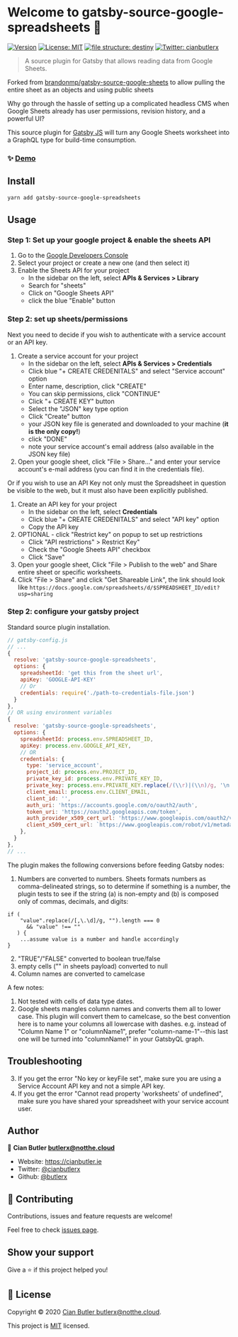 # Welcome to gatsby-source-google-spreadsheets 👋

[![Version](https://img.shields.io/npm/v/gatsby-source-google-spreadsheets.svg)](https://www.npmjs.com/package/gatsby-source-google-spreadsheets)
[![License: MIT](https://img.shields.io/badge/License-MIT-yellow.svg)](https://github.com/butlerx/gatsby-source-google-spreadsheets/blob/master/LICENSE)
[![file structure: destiny](https://img.shields.io/badge/file%20structure-destiny-7a49ff?style=flat)](https://github.com/benawad/destiny)
[![Twitter: cianbutlerx](https://img.shields.io/twitter/follow/cianbutlerx.svg?style=social)](https://twitter.com/cianbutlerx)

> A source plugin for Gatsby that allows reading data from Google Sheets.

Forked from
[brandonmp/gatsby-source-google-sheets](https://github.com/brandonmp/gatsby-source-google-sheets)
to allow pulling the entire sheet as an objects and using public sheets

Why go through the hassle of setting up a complicated headless CMS when Google
Sheets already has user permissions, revision history, and a powerful UI?

This source plugin for [Gatsby JS](https://github.com/gatsbyjs/gatsby) will turn
any Google Sheets worksheet into a GraphQL type for build-time consumption.

### ✨ [Demo](https://beer.notthe.cloud)

## Install

```sh
yarn add gatsby-source-google-spreadsheets
```

## Usage

### Step 1: Set up your google project & enable the sheets API

1. Go to the [Google Developers Console](https://console.developers.google.com/)
1. Select your project or create a new one (and then select it)
1. Enable the Sheets API for your project
   - In the sidebar on the left, select **APIs & Services > Library**
   - Search for "sheets"
   - Click on "Google Sheets API"
   - click the blue "Enable" button

### Step 2: set up sheets/permissions

Next you need to decide if you wish to authenticate with a service account or an
API key.

1. Create a service account for your project
   - In the sidebar on the left, select **APIs & Services > Credentials**
   - Click blue "+ CREATE CREDENITALS" and select "Service account" option
   - Enter name, description, click "CREATE"
   - You can skip permissions, click "CONTINUE"
   - Click "+ CREATE KEY" button
   - Select the "JSON" key type option
   - Click "Create" button
   - your JSON key file is generated and downloaded to your machine (**it is the
     only copy!**)
   - click "DONE"
   - note your service account's email address (also available in the JSON key
     file)
1. Open your google sheet, click "File > Share..." and enter your service
   account's e-mail address (you can find it in the credentials file).

Or if you wish to use an API Key not only must the Spreadsheet in question be
visible to the web, but it must also have been explicitly published.

1. Create an API key for your project
   - In the sidebar on the left, select **Credentials**
   - Click blue "+ CREATE CREDENITALS" and select "API key" option
   - Copy the API key
1. OPTIONAL - click "Restrict key" on popup to set up restrictions
   - Click "API restrictions" > Restrict Key"
   - Check the "Google Sheets API" checkbox
   - Click "Save"
1. Open your google sheet, Click "File > Publish to the web" and Share entire
   sheet or specific worksheets.
1. Click "File > Share" and click "Get Shareable Link", the link should look
   like
   `https://docs.google.com/spreadsheets/d/$SPREADSHEET_ID/edit?usp=sharing`

### Step 2: configure your gatsby project

Standard source plugin installation.

```js
// gatsby-config.js
// ...
{
  resolve: 'gatsby-source-google-spreadsheets',
  options: {
    spreadsheetId: 'get this from the sheet url',
    apiKey: 'GOOGLE-API-KEY'
    // Or
    credentials: require('./path-to-credentials-file.json')
  }
},
// OR using environment variables
{
  resolve: 'gatsby-source-google-spreadsheets',
  options: {
    spreadsheetId: process.env.SPREADSHEET_ID,
    apiKey: process.env.GOOGLE_API_KEY,
    // OR
    credentials: {
      type: 'service_account',
      project_id: process.env.PROJECT_ID,
      private_key_id: process.env.PRIVATE_KEY_ID,
      private_key: process.env.PRIVATE_KEY.replace(/(\\r)|(\\n)/g, '\n'),
      client_email: process.env.CLIENT_EMAIL,
      client_id: '',
      auth_uri: 'https://accounts.google.com/o/oauth2/auth',
      token_uri: 'https://oauth2.googleapis.com/token',
      auth_provider_x509_cert_url: 'https://www.googleapis.com/oauth2/v1/certs',
      client_x509_cert_url: `https://www.googleapis.com/robot/v1/metadata/x509/${process.env.PROJECT_ID}%40appspot.gserviceaccount.com`,
    },
  }
},
// ...
```

The plugin makes the following conversions before feeding Gatsby nodes:

1. Numbers are converted to numbers. Sheets formats numbers as comma-delineated
   strings, so to determine if something is a number, the plugin tests to see if
   the string (a) is non-empty and (b) is composed only of commas, decimals, and
   digits:

```
if (
    "value".replace(/[,\.\d]/g, "").length === 0
      && "value" !== ""
   ) {
    ...assume value is a number and handle accordingly
}
```

2. "TRUE"/"FALSE" converted to boolean true/false
3. empty cells ("" in sheets payload) converted to null
4. Column names are converted to camelcase

A few notes:

1. Not tested with cells of data type dates.
2. Google sheets mangles column names and converts them all to lower case. This
   plugin will convert them to camelcase, so the best convention here is to name
   your columns all lowercase with dashes. e.g. instead of "Column Name 1" or
   "columnName1", prefer "column-name-1"--this last one will be turned into
   "columnName1" in your GatsbyQL graph.

## Troubleshooting

3. If you get the error "No key or keyFile set", make sure you are using a
   Service Account API key and not a simple API key.
4. If you get the error "Cannot read property 'worksheets' of undefined", make
   sure you have shared your spreadsheet with your service account user.

## Author

👤 **Cian Butler <butlerx@notthe.cloud>**

- Website: https://cianbutler.ie
- Twitter: [@cianbutlerx](https://twitter.com/cianbutlerx)
- Github: [@butlerx](https://github.com/butlerx)

## 🤝 Contributing

Contributions, issues and feature requests are welcome!

Feel free to check
[issues page](https://github.com/butlerx/gatsby-source-google-spreadsheets/issues?q=is%3Aissue+is%3Aopen+sort%3Aupdated-desc).

## Show your support

Give a ⭐️ if this project helped you!

## 📝 License

Copyright © 2020
[Cian Butler <butlerx@notthe.cloud>](https://github.com/butlerc).

This project is
[MIT](https://github.com/butlerx/gatsby-source-google-spreadsheets/blob/master/LICENSE)
licensed.
